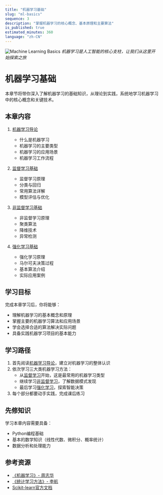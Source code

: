 ```yaml
---
title: "机器学习基础"
slug: "ml-basics"
sequence: 3
description: "掌握机器学习的核心概念、基本原理和主要算法"
is_published: true
estimated_minutes: 360
language: "zh-CN"
---
```


![Machine Learning Basics](images/ml-basics-header.png)
*机器学习是人工智能的核心支柱，让我们从这里开始探索之旅*

# 机器学习基础

本章节将带你深入了解机器学习的基础知识，从理论到实践，系统地学习机器学习中的核心概念和关键技术。

## 本章内容

1. [机器学习导论](introduction.md)
   - 什么是机器学习
   - 机器学习的主要类型
   - 机器学习的应用场景
   - 机器学习工作流程

2. [监督学习基础](supervised-learning.md)
   - 监督学习原理
   - 分类与回归
   - 常用算法详解
   - 模型评估与优化

3. [非监督学习基础](unsupervised-learning.md)
   - 非监督学习原理
   - 聚类算法
   - 降维技术
   - 异常检测

4. [强化学习基础](reinforcement-learning.md)
   - 强化学习原理
   - 马尔可夫决策过程
   - 基本算法介绍
   - 实际应用案例

## 学习目标

完成本章学习后，你将能够：
- 理解机器学习的基本概念和原理
- 掌握主要的机器学习算法和应用场景
- 学会选择合适的算法解决实际问题
- 具备实践机器学习项目的基本能力

## 学习路径

1. 首先阅读[机器学习导论](introduction.md)，建立对机器学习的整体认识
2. 依次学习三大类机器学习方法：
   - 从[监督学习](supervised-learning.md)开始，这是最常用的机器学习类型
   - 继续学习[非监督学习](unsupervised-learning.md)，了解数据模式发现
   - 最后学习[强化学习](reinforcement-learning.md)，探索智能决策
3. 每个部分都要动手实践，完成课后练习

## 先修知识

学习本章内容需要具备：
- Python编程基础
- 基本的数学知识（线性代数、微积分、概率统计）
- 数据分析和处理能力

## 参考资源

- [《机器学习》- 周志华](https://book.douban.com/subject/26708119/)
- [《统计学习方法》- 李航](https://book.douban.com/subject/33437381/)
- [Scikit-learn官方文档](https://scikit-learn.org/stable/)
